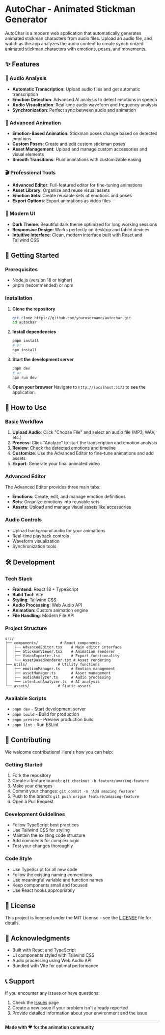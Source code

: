 # AutoChar - Animated Stickman Generator

AutoChar is a modern web application that automatically generates animated stickman characters from audio files. Upload an audio file, and watch as the app analyzes the audio content to create synchronized animated stickman characters with emotions, poses, and movements.

## ✨ Features

### 🎵 Audio Analysis
- **Automatic Transcription**: Upload audio files and get automatic transcription
- **Emotion Detection**: Advanced AI analysis to detect emotions in speech
- **Audio Visualization**: Real-time audio waveform and frequency analysis
- **Synchronization**: Perfect sync between audio and animation

### 🎨 Advanced Animation
- **Emotion-Based Animation**: Stickman poses change based on detected emotions
- **Custom Poses**: Create and edit custom stickman poses
- **Asset Management**: Upload and manage custom accessories and visual elements
- **Smooth Transitions**: Fluid animations with customizable easing

### 🎬 Professional Tools
- **Advanced Editor**: Full-featured editor for fine-tuning animations
- **Asset Library**: Organize and reuse visual assets
- **Emotion Sets**: Create reusable sets of emotions and poses
- **Export Options**: Export animations as video files

### 🌙 Modern UI
- **Dark Theme**: Beautiful dark theme optimized for long working sessions
- **Responsive Design**: Works perfectly on desktop and tablet devices
- **Intuitive Interface**: Clean, modern interface built with React and Tailwind CSS

## 🚀 Getting Started

### Prerequisites
- Node.js (version 18 or higher)
- pnpm (recommended) or npm

### Installation

1. **Clone the repository**
   ```bash
   git clone https://github.com/yourusername/autochar.git
   cd autochar
   ```

2. **Install dependencies**
   ```bash
   pnpm install
   # or
   npm install
   ```

3. **Start the development server**
   ```bash
   pnpm dev
   # or
   npm run dev
   ```

4. **Open your browser**
   Navigate to `http://localhost:5173` to see the application.

## 📖 How to Use

### Basic Workflow

1. **Upload Audio**: Click "Choose File" and select an audio file (MP3, WAV, etc.)
2. **Process**: Click "Analyze" to start the transcription and emotion analysis
3. **Review**: Check the detected emotions and timeline
4. **Customize**: Use the Advanced Editor to fine-tune animations and add assets
5. **Export**: Generate your final animated video

### Advanced Editor

The Advanced Editor provides three main tabs:

- **Emotions**: Create, edit, and manage emotion definitions
- **Sets**: Organize emotions into reusable sets
- **Assets**: Upload and manage visual assets like accessories

### Audio Controls

- Upload background audio for your animations
- Real-time playback controls
- Waveform visualization
- Synchronization tools

## 🛠️ Development

### Tech Stack

- **Frontend**: React 18 + TypeScript
- **Build Tool**: Vite
- **Styling**: Tailwind CSS
- **Audio Processing**: Web Audio API
- **Animation**: Custom animation engine
- **File Handling**: Modern File API

### Project Structure

```
src/
├── components/          # React components
│   ├── AdvancedEditor.tsx    # Main editor interface
│   ├── StickmanViewer.tsx    # Animation renderer
│   ├── VideoExporter.tsx     # Export functionality
│   └── AssetBasedRenderer.tsx # Asset rendering
├── utils/              # Utility functions
│   ├── emotionManager.ts     # Emotion management
│   ├── assetManager.ts       # Asset management
│   ├── audioAnalyzer.ts      # Audio processing
│   └── intentionAnalyzer.ts  # AI analysis
└── assets/             # Static assets
```

### Available Scripts

- `pnpm dev` - Start development server
- `pnpm build` - Build for production
- `pnpm preview` - Preview production build
- `pnpm lint` - Run ESLint

## 🤝 Contributing

We welcome contributions! Here's how you can help:

### Getting Started

1. Fork the repository
2. Create a feature branch: `git checkout -b feature/amazing-feature`
3. Make your changes
4. Commit your changes: `git commit -m 'Add amazing feature'`
5. Push to the branch: `git push origin feature/amazing-feature`
6. Open a Pull Request

### Development Guidelines

- Follow TypeScript best practices
- Use Tailwind CSS for styling
- Maintain the existing code structure
- Add comments for complex logic
- Test your changes thoroughly

### Code Style

- Use TypeScript for all new code
- Follow the existing naming conventions
- Use meaningful variable and function names
- Keep components small and focused
- Use React hooks appropriately

## 📝 License

This project is licensed under the MIT License - see the [LICENSE](LICENSE) file for details.

## 🙏 Acknowledgments

- Built with React and TypeScript
- UI components styled with Tailwind CSS
- Audio processing using Web Audio API
- Bundled with Vite for optimal performance

## 📞 Support

If you encounter any issues or have questions:

1. Check the [Issues](https://github.com/yourusername/autochar/issues) page
2. Create a new issue if your problem isn't already reported
3. Provide detailed information about your environment and the issue

---

**Made with ❤️ for the animation community**
